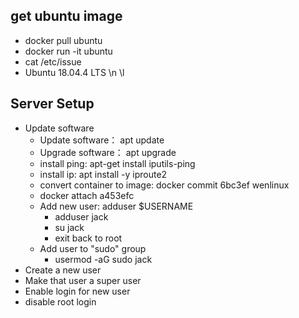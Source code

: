 ## get ubuntu image
* docker pull ubuntu
* docker run -it ubuntu
* cat /etc/issue  
*   Ubuntu 18.04.4 LTS \n \l

## Server Setup
* Update software
  * Update software： apt update
  * Upgrade software： apt upgrade
  * install ping: apt-get install iputils-ping
  * install ip: apt install -y iproute2
  * convert container to image: docker commit 6bc3ef wenlinux
  * docker attach a453efc
  * Add new user:  adduser $USERNAME
    * adduser jack
    * su jack
    * exit back to root
  * Add user to "sudo" group
    * usermod -aG sudo jack 
* Create a new user
* Make that user a super user
* Enable login for new user
* disable root login

